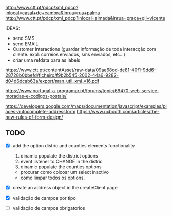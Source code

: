 http://www.ctt.pt/pdcp/xml_pdcp?inlocal=casal+de+cambra&inrua=rua+palma
http://www.ctt.pt/pdcp/xml_pdcp?inlocal=almada&inrua=praca+gil+vicente

IDEAS:
- send SMS
- send EMAIL
- Customer Interactions (guardar informação de toda interacção com cliente. expl: correios enviados, sms enviados, etc...)
- criar uma refdata para as labels

https://www.ctt.pt/contentAsset/raw-data/09ae68cd-de81-40f1-9dd6-28728b0bbefd/ficheiro/f9b2b545-2002-44a6-9282-d04d6dcab63a/export/man_util_xml_v16.pdf

https://www.portugal-a-programar.pt/forums/topic/69470-web-service-moradas-e-codigos-postais/

https://developers.google.com/maps/documentation/javascript/examples/places-autocomplete-addressform
https://www.uxbooth.com/articles/the-new-rules-of-form-design/


## TODO

- [x] add the option distric and counties elements functionality
    1. dinamic populate the district options
    2. event listener to CHANGE in the distric
    3. dinamic populate the counties options

    - procurar como colcoar um select inactivo
    - como limpar todos os options.

- [x] create an address object in the createClient page
- [x] validação de campos por tipo
- [ ] validação de campos obrigatorios